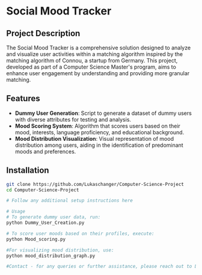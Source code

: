 # Social Mood Tracker

## Project Description
The Social Mood Tracker is a comprehensive solution designed to analyze and visualize user activities within a matching algorithm inspired by the matching algorithm of Connou, a startup from Germany. 
This project, developed as part of a Computer Science Master's program, aims to enhance user engagement by understanding and providing more granular matching.

## Features
- **Dummy User Generation**: Script to generate a dataset of dummy users with diverse attributes for testing and analysis.
- **Mood Scoring System**: Algorithm that scores users based on their mood, interests, language proficiency, and educational background.
- **Mood Distribution Visualization**: Visual representation of mood distribution among users, aiding in the identification of predominant moods and preferences.

## Installation
```bash
git clone https://github.com/Lukaschanger/Computer-Science-Project
cd Computer-Science-Project

# Follow any additional setup instructions here

# Usage
# To generate dummy user data, run:
python Dummy_User_Creation.py

# To score user moods based on their profiles, execute:
python Mood_scoring.py

#For visualizing mood distribution, use:
python mood_distribution_graph.py

#Contact - for any queries or further assistance, please reach out to Lukas Kromminga at l.kromminga10@gmail.com.


